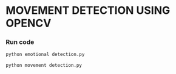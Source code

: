 # MOVEMENT DETECTION USING OPENCV 
### Run code 
```bash
python emotional detection.py
```
```bash
python movement detection.py
```
